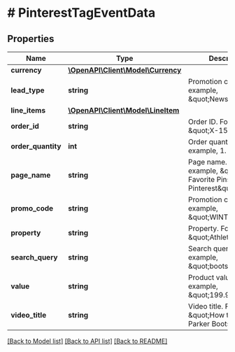 # # PinterestTagEventData

## Properties

Name | Type | Description | Notes
------------ | ------------- | ------------- | -------------
**currency** | [**\OpenAPI\Client\Model\Currency**](Currency.md) |  | [optional]
**lead_type** | **string** | Promotion code. For example, \&quot;Newsletter\&quot;. | [optional]
**line_items** | [**\OpenAPI\Client\Model\LineItem**](LineItem.md) |  | [optional]
**order_id** | **string** | Order ID. For example, \&quot;X-151481\&quot;. | [optional]
**order_quantity** | **int** | Order quantity. For example, 1. | [optional]
**page_name** | **string** | Page name. For example, \&quot;Our Favorite Pins on Pinterest\&quot;. | [optional]
**promo_code** | **string** | Promotion code. For example, \&quot;WINTER10\&quot;. | [optional]
**property** | **string** | Property. For example, \&quot;Athleta\&quot;. | [optional]
**search_query** | **string** | Search query string. For example, \&quot;boots\&quot;. | [optional]
**value** | **string** | Product value. For example, \&quot;199.98\&quot; | [optional]
**video_title** | **string** | Video title. For example, \&quot;How to style your Parker Boots\&quot;. | [optional]

[[Back to Model list]](../../README.md#models) [[Back to API list]](../../README.md#endpoints) [[Back to README]](../../README.md)
